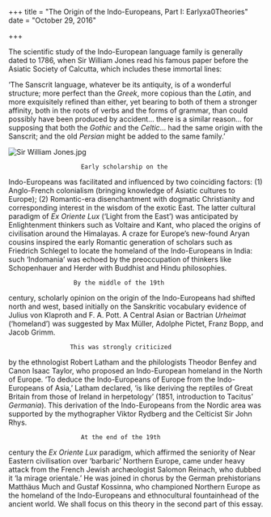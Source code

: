 +++
title = "The Origin of the Indo-Europeans, Part I: Earlyxa0Theories"
date = "October 29, 2016"

+++


The scientific study of the Indo-European language family is generally
dated to 1786, when Sir William Jones read his famous paper before the
Asiatic Society of Calcutta, which includes these immortal lines:

‘The Sanscrit language, whatever be its antiquity, is of a wonderful
structure; more perfect than the *Greek*, more copious than the *Latin*,
and more exquisitely refined than either, yet bearing to both of them a
stronger affinity, both in the roots of verbs and the forms of grammar,
than could possibly have been produced by accident… there is a similar
reason… for supposing that both the *Gothic* and the *Celtic*… had the
same origin with the Sanscrit; and the old *Persian* might be added to
the same family.’

![Sir William
Jones.jpg](https://aryaakasha.files.wordpress.com/2016/10/sir-william-jones.jpg?w=676)

                                   
                                   
                        Early scholarship on the
Indo-Europeans was facilitated and influenced by two coinciding factors:
(1) Anglo-French colonialism (bringing knowledge of Asiatic cultures to
Europe); (2) Romantic-era disenchantment with dogmatic Christianity and
corresponding interest in the wisdom of the exotic East. The latter
cultural paradigm of *Ex Oriente Lux* (‘Light from the East’) was
anticipated by Enlightenment thinkers such as Voltaire and Kant, who
placed the origins of civilisation around the Himalayas. A craze for
Europe’s new-found Aryan cousins inspired the early Romantic generation
of scholars such as Friedrich Schlegel to locate the homeland of the
Indo-Europeans in India: such ‘Indomania’ was echoed by the
preoccupation of thinkers like Schopenhauer and Herder with Buddhist and
Hindu philosophies.

                                   
                                   
                      By the middle of the 19th
century, scholarly opinion on the origin of the Indo-Europeans had
shifted north and west, based initially on the Sanskritic vocabulary
evidence of Julius von Klaproth and F. A. Pott. A Central Asian or
Bactrian *Urheimat* (‘homeland’) was suggested by Max Müller, Adolphe
Pictet, Franz Bopp, and Jacob Grimm.

                                   
                                   
                     This was strongly criticized
by the ethnologist Robert Latham and the philologists Theodor Benfey and
Canon Isaac Taylor, who proposed an Indo-European homeland in the North
of Europe. ‘To deduce the Indo-Europeans of Europe from the
Indo-Europeans of Asia,’ Latham declared, ‘is like deriving the reptiles
of Great Britain from those of Ireland in herpetology’ (1851,
introduction to Tacitus’ *Germania*). This derivation of the
Indo-Europeans from the Nordic area was supported by the mythographer
Viktor Rydberg and the Celticist Sir John Rhys.

                                   
                                   
                        At the end of the 19th
century the *Ex Oriente Lux* paradigm, which affirmed the seniority of
Near Eastern civilisation over ‘barbaric’ Northern Europe, came under
heavy attack from the French Jewish archæologist Salomon Reinach, who
dubbed it ‘la mirage orientale.’ He was joined in chorus by the German
prehistorians Matthäus Much and Gustaf Kossinna, who championed Northern
Europe as the homeland of the Indo-Europeans and ethnocultural
fountainhead of the ancient world. We shall focus on this theory in the
second part of this essay.

